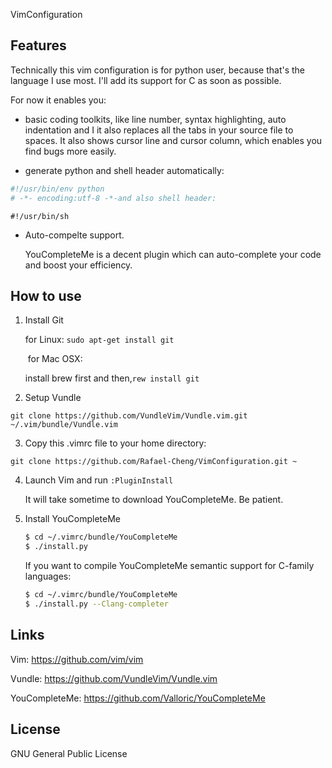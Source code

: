 VimConfiguration

##  Features

Technically this vim configuration is for python user, because that's the language I use most. I'll add its support for C as soon as possible.

For now it enables you:

* basic coding toolkits, like line number, syntax highlighting, auto indentation and I it also replaces all the tabs in your source file to spaces. It also shows cursor line and cursor column, which enables you find bugs more easily.


* generate python and shell header automatically:

```python
#!/usr/bin/env python
# -*- encoding:utf-8 -*-and also shell header:
```

```shell
#!/usr/bin/sh
```

* Auto-compelte support.

  YouCompleteMe is a decent plugin which can auto-complete your code and boost your efficiency. 



## How to use

1. Install Git

   for Linux: `sudo apt-get install git`

   ​  for Mac OSX:

     install brew first and then,`rew install git`


2. Setup Vundle

`git clone https://github.com/VundleVim/Vundle.vim.git ~/.vim/bundle/Vundle.vim`

3. Copy this .vimrc file to your home directory:

`git clone https://github.com/Rafael-Cheng/VimConfiguration.git ~`

4. Launch Vim and run `:PluginInstall`

   It will take sometime to download YouCompleteMe. Be patient.



5. Install YouCompleteMe

   ```bash
   $ cd ~/.vimrc/bundle/YouCompleteMe
   $ ./install.py
   ```

   If you want to compile YouCompleteMe semantic support for C-family languages:

   ```bash
   $ cd ~/.vimrc/bundle/YouCompleteMe
   $ ./install.py --Clang-completer
   ```



## Links

Vim: https://github.com/vim/vim

Vundle: https://github.com/VundleVim/Vundle.vim

YouCompleteMe: https://github.com/Valloric/YouCompleteMe



## License

GNU General Public License